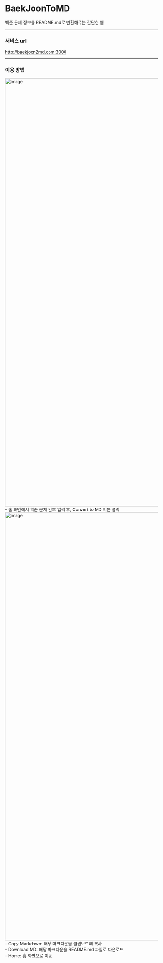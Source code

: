 # BaekJoonToMD
백준 문제 정보를 README.md로 변환해주는 간단한 웹

---

### 서비스 url
http://baekjoon2md.com:3000

---
### 이용 방법
<img width="1407" alt="image" src="https://github.com/user-attachments/assets/2bf22188-93d6-41f4-a859-09d4e2e39e12">
- 홈 화면에서 백준 문제 번호 입력 후, Convert to MD 버튼 클릭
</br>

<img width="1407" alt="image" src="https://github.com/user-attachments/assets/92b759a5-b8fa-4967-976d-992bdef69ac4">
- Copy Markdown: 해당 마크다운을 클립보드에 복사
</br>
- Download MD: 해당 마크다운을 README.md 파일로 다운로드
</br>
- Home: 홈 화면으로 이동


